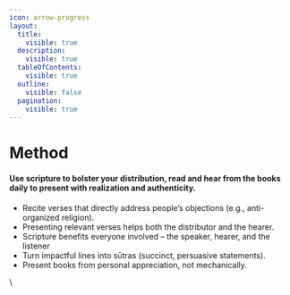 ```yaml
---
icon: arrow-progress
layout:
  title:
    visible: true
  description:
    visible: true
  tableOfContents:
    visible: true
  outline:
    visible: false
  pagination:
    visible: true
---
```


# Method

#### Use scripture to bolster your distribution, read and hear from the books daily to present with realization and authenticity.

* Recite verses that directly address people’s objections (e.g., anti-organized religion).
* Presenting relevant verses helps both the distributor and the hearer.
* Scripture benefits everyone involved – the speaker, hearer, and the listener
* Turn impactful lines into sūtras (succinct, persuasive statements).
* Present books from personal appreciation, not mechanically.

\
